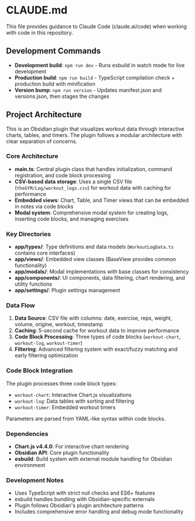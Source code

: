 # CLAUDE.md

This file provides guidance to Claude Code (claude.ai/code) when working with code in this repository.

## Development Commands

- **Development build**: `npm run dev` - Runs esbuild in watch mode for live development
- **Production build**: `npm run build` - TypeScript compilation check + production build with minification
- **Version bump**: `npm run version` - Updates manifest.json and versions.json, then stages the changes

## Project Architecture

This is an Obsidian plugin that visualizes workout data through interactive charts, tables, and timers. The plugin follows a modular architecture with clear separation of concerns.

### Core Architecture

- **main.ts**: Central plugin class that handles initialization, command registration, and code block processing
- **CSV-based data storage**: Uses a single CSV file (`theGYM/Log/workout_logs.csv`) for workout data with caching for performance
- **Embedded views**: Chart, Table, and Timer views that can be embedded in notes via code blocks
- **Modal system**: Comprehensive modal system for creating logs, inserting code blocks, and managing exercises

### Key Directories

- **app/types/**: Type definitions and data models (`WorkoutLogData.ts` contains core interfaces)
- **app/views/**: Embedded view classes (BaseView provides common functionality)
- **app/modals/**: Modal implementations with base classes for consistency
- **app/components/**: UI components, data filtering, chart rendering, and utility functions
- **app/settings/**: Plugin settings management

### Data Flow

1. **Data Source**: CSV file with columns: date, exercise, reps, weight, volume, origine, workout, timestamp
2. **Caching**: 5-second cache for workout data to improve performance
3. **Code Block Processing**: Three types of code blocks (`workout-chart`, `workout-log`, `workout-timer`)
4. **Filtering**: Advanced filtering system with exact/fuzzy matching and early filtering optimization

### Code Block Integration

The plugin processes three code block types:
- `workout-chart`: Interactive Chart.js visualizations
- `workout-log`: Data tables with sorting and filtering
- `workout-timer`: Embedded workout timers

Parameters are parsed from YAML-like syntax within code blocks.

### Dependencies

- **Chart.js v4.4.0**: For interactive chart rendering
- **Obsidian API**: Core plugin functionality
- **esbuild**: Build system with external module handling for Obsidian environment

### Development Notes

- Uses TypeScript with strict null checks and ES6+ features
- esbuild handles bundling with Obsidian-specific externals
- Plugin follows Obsidian's plugin architecture patterns
- Includes comprehensive error handling and debug mode functionality